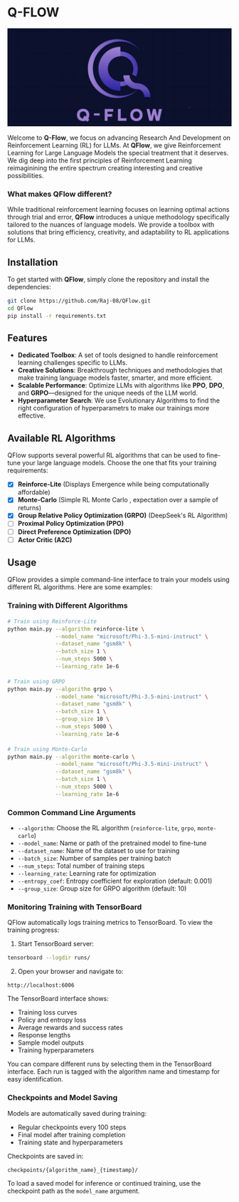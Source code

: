 # Q-FLOW
![Alt Text](images/img-copy.jpg)


Welcome to **Q-Flow**, we focus on advancing Research And Development on Reinforcement Learning (RL) for LLMs. At **QFlow**, we give Reinforcement Learning for Large Language Models the special treatment that it deserves. We dig deep into the first principles of Reinforcement Learning reimaginining the entire spectrum creating interesting and creative possibilities. 


### What makes QFlow different?

While traditional reinforcement learning focuses on learning optimal actions through trial and error, **QFlow** introduces a unique methodology specifically tailored to the nuances of language models. We provide a toolbox with solutions that bring efficiency, creativity, and adaptability to RL applications for LLMs.


## Installation

To get started with **QFlow**, simply clone the repository and install the dependencies:

```bash
git clone https://github.com/Raj-08/QFlow.git
cd QFlow
pip install -r requirements.txt
```

## Features

- **Dedicated Toolbox**: A set of tools designed to handle reinforcement learning challenges specific to LLMs.
- **Creative Solutions**: Breakthrough techniques and methodologies that make training language models faster, smarter, and more efficient.
- **Scalable Performance**: Optimize LLMs with algorithms like **PPO**, **DPO**, and **GRPO**—designed for the unique needs of the LLM world.
- **Hyperparameter Search**: We use Evolutionary Algorithms to find the right configuration of hyperparametrs to make our trainings more effective.

## Available RL Algorithms

QFlow supports several powerful RL algorithms that can be used to fine-tune your large language models. Choose the one that fits your training requirements:

- [x] **Reinforce-Lite** (Displays Emergence while being computationally affordable)
- [x] **Monte-Carlo**  (Simple RL Monte Carlo , expectation over a sample of returns)
- [x] **Group Relative Policy Optimization (GRPO)** (DeepSeek's RL Algorithm)
- [ ] **Proximal Policy Optimization (PPO)**
- [ ] **Direct Preference Optimization (DPO)**
- [ ] **Actor Critic (A2C)**

## Usage

QFlow provides a simple command-line interface to train your models using different RL algorithms. Here are some examples:

### Training with Different Algorithms

```bash
# Train using Reinforce-Lite
python main.py --algorithm reinforce-lite \
               --model_name "microsoft/Phi-3.5-mini-instruct" \
               --dataset_name "gsm8k" \
               --batch_size 1 \
               --num_steps 5000 \
               --learning_rate 1e-6

# Train using GRPO
python main.py --algorithm grpo \
               --model_name "microsoft/Phi-3.5-mini-instruct" \
               --dataset_name "gsm8k" \
               --batch_size 1 \
               --group_size 10 \
               --num_steps 5000 \
               --learning_rate 1e-6

# Train using Monte-Carlo
python main.py --algorithm monte-carlo \
               --model_name "microsoft/Phi-3.5-mini-instruct" \
               --dataset_name "gsm8k" \
               --batch_size 1 \
               --num_steps 5000 \
               --learning_rate 1e-6
```

### Common Command Line Arguments

- `--algorithm`: Choose the RL algorithm (`reinforce-lite`, `grpo`, `monte-carlo`)
- `--model_name`: Name or path of the pretrained model to fine-tune
- `--dataset_name`: Name of the dataset to use for training
- `--batch_size`: Number of samples per training batch
- `--num_steps`: Total number of training steps
- `--learning_rate`: Learning rate for optimization
- `--entropy_coef`: Entropy coefficient for exploration (default: 0.001)
- `--group_size`: Group size for GRPO algorithm (default: 10)

### Monitoring Training with TensorBoard

QFlow automatically logs training metrics to TensorBoard. To view the training progress:

1. Start TensorBoard server:
```bash
tensorboard --logdir runs/
```

2. Open your browser and navigate to:
```
http://localhost:6006
```

The TensorBoard interface shows:
- Training loss curves
- Policy and entropy loss
- Average rewards and success rates
- Response lengths
- Sample model outputs
- Training hyperparameters

You can compare different runs by selecting them in the TensorBoard interface. Each run is tagged with the algorithm name and timestamp for easy identification.

### Checkpoints and Model Saving

Models are automatically saved during training:
- Regular checkpoints every 100 steps
- Final model after training completion
- Training state and hyperparameters

Checkpoints are saved in:
```
checkpoints/{algorithm_name}_{timestamp}/
```

To load a saved model for inference or continued training, use the checkpoint path as the `model_name` argument.



